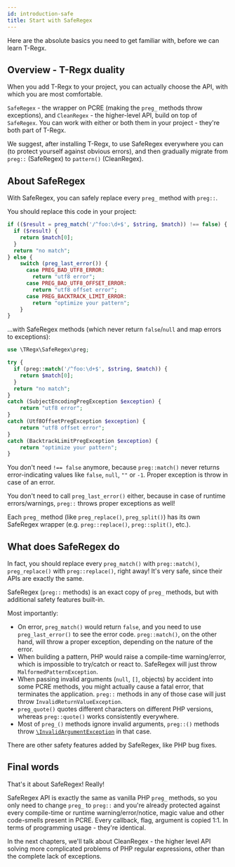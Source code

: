 ```yaml
---
id: introduction-safe
title: Start with SafeRegex
---
```


Here are the absolute basics you need to get familiar with, before we can learn T-Regx.

## Overview - T-Regx duality

When you add T-Regx to your project, you can actually choose the API, with which you are most comfortable.

`SafeRegex` - the wrapper on PCRE (making the `preg_` methods throw exceptions), 
and `CleanRegex` - the higher-level API, build on top of `SafeRegex`. 
You can work with either or both them in your project - they're both part of T-Regx.

We suggest, after installing T-Regx, to use SafeRegex everywhere you can (to protect yourself against obvious errors), 
and then gradually migrate from `preg::` (SafeRegex) to `pattern()` (CleanRegex).

## About SafeRegex

With SafeRegex, you can safely replace every `preg_` method with `preg::`. 

You should replace this code in your project:

```php
if (($result = preg_match('/^foo:\d+$', $string, $match)) !== false) {
  if ($result) {
    return $match[0];
  }
  return "no match";
} else {
    switch (preg_last_error()) {
      case PREG_BAD_UTF8_ERROR:
        return "utf8 error";
      case PREG_BAD_UTF8_OFFSET_ERROR:
        return "utf8 offset error";
      case PREG_BACKTRACK_LIMIT_ERROR:
        return "optimize your pattern";
    }   
}
```

...with SafeRegex methods (which never return `false`/`null` and map errors to exceptions):

```php
use \TRegx\SafeRegex\preg;

try {
  if (preg::match('/^foo:\d+$', $string, $match)) {
    return $match[0];
  }
  return "no match";
} 
catch (SubjectEncodingPregException $exception) {
    return "utf8 error";
}
catch (Utf8OffsetPregException $exception) {
    return "utf8 offset error";
}
catch (BacktrackLimitPregException $exception) {
    return "optimize your pattern";
}
```

You don't need `!== false` anymore, because `preg::match()` never returns error-indicating values like 
`false`, `null`, `""` or `-1`. Proper exception is throw in case of an error.

You don't need to call `preg_last_error()` either, because in case of runtime errors/warnings, `preg::` throws
proper exceptions as well!

Each `preg_` method (like `preg_replace()`, `preg_split()`) has its own SafeRegex wrapper (e.g. `preg::replace()`, `preg::split()`, etc.).

## What does SafeRegex do

In fact, you should replace every `preg_match()` with `preg::match()`, `preg_replace()` 
with `preg::replace()`, right away! It's very safe, since their APIs are exactly the same.

SafeRegex (`preg::` methods) is an exact copy of `preg_` methods, but with additional safety features built-in.

Most importantly:
 - On error, `preg_match()` would return `false`, and you need to use `preg_last_error()` to see the error code.
   `preg::match()`, on the other hand, will throw a proper exception, depending on the nature of the error.
 - When building a pattern, PHP would raise a compile-time warning/error, which is impossible to try/catch or react to.
   SafeRegex will just throw `MalformedPatternException`.
 - When passing invalid arguments (`null`, `[]`, objects) by accident into some PCRE methods, you might actually
   cause a fatal error, that terminates the application. `preg::` methods in any of those case will just throw
   `InvalidReturnValueException`.
 - `preg_quote()` quotes different characters on different PHP versions, whereas `preg::quote()` works consistently everywhere.
 - Most of `preg_()` methods ignore invalid arguments, `preg::()` methods throw [`\InvalidArgumentException`] in that case.

There are other safety features added by SafeRegex, like PHP bug fixes.

## Final words

That's it about SafeRegex! Really!

SafeRegex API is exactly the same as vanilla PHP `preg_` methods, so you only need to change `preg_` to `preg::` and
you're already protected against every compile-time or runtime warning/error/notice, magic value and other code-smells
present in PCRE. Every callback, flag, argument is copied 1:1. In terms of programming usage - they're identical.

In the next chapters, we'll talk about CleanRegex - the higher level API solving more complicated problems of 
PHP regular expressions, other than the complete lack of exceptions.

[`\InvalidArgumentException`]: https://www.php.net/manual/en/class.invalidargumentexception.php
